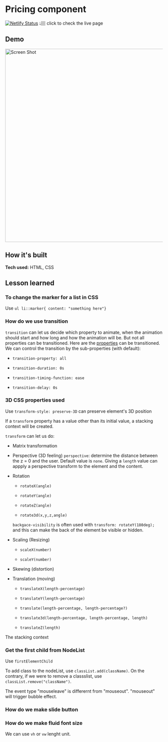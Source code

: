 # Pricing component

[![Netlify Status](https://api.netlify.com/api/v1/badges/8dd3688a-8f84-4c53-8702-a2cd7fcbe574/deploy-status)](https://doggiekibbles.netlify.app)
👆🏽 click to check the live page

## Demo

<img width="615" alt="Screen Shot" src="https://user-images.githubusercontent.com/51871665/122101457-2bafe380-cdc9-11eb-87fa-05396ee4cd60.png">

<!--[Site](https://doggiekibbles.netlify.app)-->

## How it's built
**Tech used:** HTML, CSS

## Lesson learned

### To change the marker for a list in CSS

Use `ul li::marker{ content: "something here"}`

### How do we use transition

`transition` can let us decide which property to animate, when the animation should start and how long and how the animation will be. But not all properties can be transitioned. Here are the [properties](https://developer.mozilla.org/en-US/docs/Web/CSS/CSS_animated_properties) can be transitioned. 
We can control the transition by the sub-properties (with default):

- `transition-property: all`

- `transition-duration: 0s`

- `transition-timing-function: ease`

- `transition-delay: 0s`


### 3D CSS properties used 

Use `transform-style: preserve-3D` can preserve element's 3D position

If a `transform` property has a value other than its initial value, a stacking context will be created. 

`transform` can let us do:

- Matrix transformation

- Perspective (3D feeling)
    `perspective`: determine the distance between the z = 0 and the user. Default value is `none`. Giving a `length` value can appply a perspective transform to the element and the content. 

- Rotation

    - `rotateX(angle)`

    - `rotateY(angle)`

    - `rotateZ(angle)`

    - `rotate3d(x,y,z,angle)`
    
    `backgace-visibility` is often used with `transform: rotateY(180deg);` and this can make the back of the element be visible or hidden.  

- Scaling (Resizing)

    - `scaleX(number)`

    - `scaleY(number)`

- Skewing (distortion)

- Translation (moving)

    - `translateX(length-percentage)`

    - `translateY(length-percentage)`

    - `translate(length-percentage, length-percentage?)`

    - `translate3d(length-percentage, length-percentage, length)`

    - `translateZ(length)`

The stacking context 




### Get the first child from NodeList

Use `firstElementChild`

To add class to the nodeList, use `classList.add(className)`. On the contrary, if we were to remove a classslist, use `classList.remove("className")`. 

The event type "mouseleave" is differernt from "mouseout". "mouseout" will trigger bubble effect.  

### How do we make slide button
### How do we make fluid font size

We can use `vh` or `vw` lenght unit. 
